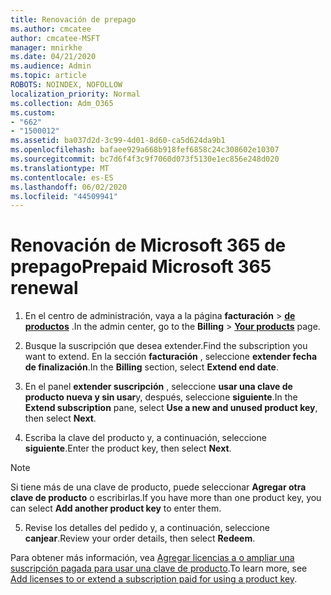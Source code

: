 ```yaml
---
title: Renovación de prepago
ms.author: cmcatee
author: cmcatee-MSFT
manager: mnirkhe
ms.date: 04/21/2020
ms.audience: Admin
ms.topic: article
ROBOTS: NOINDEX, NOFOLLOW
localization_priority: Normal
ms.collection: Adm_O365
ms.custom:
- "662"
- "1500012"
ms.assetid: ba037d2d-3c99-4d01-8d60-ca5d624da9b1
ms.openlocfilehash: bafaee929a668b918fef6858c24c308602e10307
ms.sourcegitcommit: bc7d6f4f3c9f7060d073f5130e1ec856e248d020
ms.translationtype: MT
ms.contentlocale: es-ES
ms.lasthandoff: 06/02/2020
ms.locfileid: "44509941"
---
```

# <a name="prepaid-microsoft-365-renewal"></a><span data-ttu-id="8b391-102">Renovación de Microsoft 365 de prepago</span><span class="sxs-lookup"><span data-stu-id="8b391-102">Prepaid Microsoft 365 renewal</span></span>

1. <span data-ttu-id="8b391-103">En el centro de administración, vaya a la página **facturación** \> **[de productos](https://go.microsoft.com/fwlink/p/?linkid=842054)** .</span><span class="sxs-lookup"><span data-stu-id="8b391-103">In the admin center, go to the **Billing** \> **[Your products](https://go.microsoft.com/fwlink/p/?linkid=842054)** page.</span></span>

2. <span data-ttu-id="8b391-104">Busque la suscripción que desea extender.</span><span class="sxs-lookup"><span data-stu-id="8b391-104">Find the subscription you want to extend.</span></span> <span data-ttu-id="8b391-105">En la sección **facturación** , seleccione **extender fecha de finalización**.</span><span class="sxs-lookup"><span data-stu-id="8b391-105">In the **Billing** section, select **Extend end date**.</span></span>

3. <span data-ttu-id="8b391-106">En el panel **extender suscripción** , seleccione **usar una clave de producto nueva y sin usar**y, después, seleccione **siguiente**.</span><span class="sxs-lookup"><span data-stu-id="8b391-106">In the **Extend subscription** pane, select **Use a new and unused product key**, then select **Next**.</span></span>

4. <span data-ttu-id="8b391-107">Escriba la clave del producto y, a continuación, seleccione **siguiente**.</span><span class="sxs-lookup"><span data-stu-id="8b391-107">Enter the product key, then select **Next**.</span></span>

> [!NOTE]
> <span data-ttu-id="8b391-108">Si tiene más de una clave de producto, puede seleccionar **Agregar otra clave de producto** o escribirlas.</span><span class="sxs-lookup"><span data-stu-id="8b391-108">If you have more than one product key, you can select **Add another product key** to enter them.</span></span>

5. <span data-ttu-id="8b391-109">Revise los detalles del pedido y, a continuación, seleccione **canjear**.</span><span class="sxs-lookup"><span data-stu-id="8b391-109">Review your order details, then select **Redeem**.</span></span>

<span data-ttu-id="8b391-110">Para obtener más información, vea [Agregar licencias a o ampliar una suscripción pagada para usar una clave de producto](https://docs.microsoft.com/microsoft-365/commerce/licenses/add-licenses-using-product-key).</span><span class="sxs-lookup"><span data-stu-id="8b391-110">To learn more, see [Add licenses to or extend a subscription paid for using a product key](https://docs.microsoft.com/microsoft-365/commerce/licenses/add-licenses-using-product-key).</span></span>